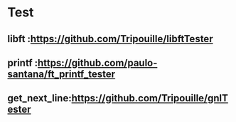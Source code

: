 # Test

## libft  :https://github.com/Tripouille/libftTester
## printf :https://github.com/paulo-santana/ft_printf_tester
## get_next_line:https://github.com/Tripouille/gnlTester
